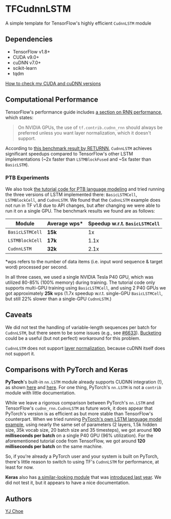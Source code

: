 # TFCudnnLSTM

A simple template for TensorFlow's highly efficient `CudnnLSTM` module


## Dependencies

- TensorFlow v1.8+
- CUDA v9.0+
- cuDNN v7.0+
- scikit-learn
- tqdm

[How to check my CUDA and cuDNN versions](https://medium.com/@changrongko/nv-how-to-check-cuda-and-cudnn-version-e05aa21daf6c)


## Computational Performance

TensorFlow's performance guide includes [a section on RNN performance](https://www.tensorflow.org/performance/performance_guide#rnn_performance),
which states:
> On NVIDIA GPUs, the use of `tf.contrib.cudnn_rnn` should always be preferred 
unless you want layer normalization, which it doesn't support.

According to [this benchmark result by RETURNN](http://returnn.readthedocs.io/en/latest/tf_lstm_benchmark.html),
`CudnnLSTM` achieves significant speedups 
compared to TensorFlow's other LSTM implementations
(~2x faster than `LSTMBlockFused` and ~5x faster than `BasicLSTM`).

### PTB Experiments

We also took [the tutorial code for PTB language modeling](https://github.com/tensorflow/models/blob/master/tutorials/rnn/ptb/ptb_word_lm.py) 
and tried running the three versions of LSTM implemented there: 
`BasicLSTMCell`, `LSTMBlockCell`, and `CudnnLSTM`.
We found that the `CudnnLSTM` example does not run in TF v1.8 due to 
API changes, but after changing we were able to run it on a single GPU.
The benchmark results we found are as follows:

Module          | Average wps* | Speedup w.r.t. `BasicLSTMCell`
----------------|--------------|--------------------------------
`BasicLSTMCell` | **15k**      | 1x
`LSTMBlockCell` | **17k**      | 1.1x
`CudnnLSTM`     | **32k**      | 2.1x

*wps refers to the number of data items (i.e. input word sequence & target word)
processed per second.  

In all three cases, we used a single NVIDIA Tesla P40 GPU, which was utilized 
80-85% (100% memory) during training. 
The tutorial code only supports multi-GPU training using `BasicLSTMCell`, 
and using 2 P40 GPUs we got approximately **25k** wps 
(1.7x speedup w.r.t. single-GPU `BasicLSTMCell`, 
but still 22% slower than a single-GPU `CudnnLSTM`.) 


## Caveats

We did not test the handling of variable-length sequences per batch for `CudnnLSTM`, 
but there seem to be some issues (e.g., see [#6633](https://github.com/tensorflow/tensorflow/issues/6633)). 
[Bucketing](https://www.tensorflow.org/api_guides/python/contrib.training#Bucketing) could be 
a useful (but not perfect) workaround for this problem.

`CudnnLSTM` does not support [layer normalization](https://arxiv.org/pdf/1607.06450.pdf), 
because cuDNN itself does not support it. 


## Comparisons with PyTorch and Keras

**PyTorch**'s built-in `nn.LSTM` module already supports CUDNN integration (!),
as shown [here](https://github.com/pytorch/pytorch/blob/v0.4.0/torch/backends/cudnn/rnn.py) 
and [here](https://github.com/pytorch/pytorch/issues/698).
For one thing, PyTorch's `nn.LSTM` is not a `contrib` module with little documentation. 

While we leave a rigorous comparison between PyTorch's `nn.LSTM` and 
TensorFlow's `cudnn_rnn.CudnnLSTM` as future work, it does appear that 
PyTorch's version is as efficient as but more stable than TensorFlow's counterpart.
When we tried running [PyTorch's own LSTM language model example](https://github.com/pytorch/examples/tree/0.4/word_language_model),
using nearly the same set of parameters 
(2 layers, 1.5k hidden size, 35k vocab size, 20 batch size and 35 timesteps),
we got around **100 milliseconds per batch** on a single P40 GPU (96% utilization). 
For the aforementioned tutorial code from TensorFlow, 
we got around **120 milliseconds per batch** on the same machine.

So, if you're already a PyTorch user and your system is built on PyTorch, 
there's little reason to switch to using TF's `CudnnLSTM` for performance, at least for now. 


**Keras** also has [a similar-looking module](https://keras.io/layers/recurrent/#cudnnlstm) 
that was [introduced last year](https://twitter.com/fchollet/status/918170264608817152?lang=en). 
We did not test it, but it appears to have a nice documentation.


## Authors

[YJ Choe](mailto:yjchoe33@gmail.com)
